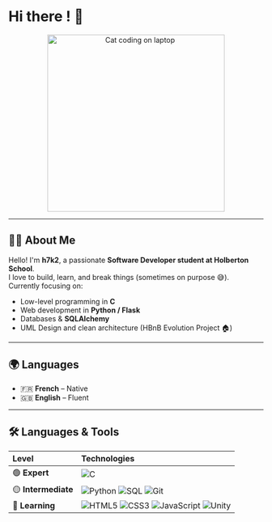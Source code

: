 # Hi there ! 👋

<p align="center">
  <img src="https://media2.giphy.com/media/v1.Y2lkPTc5MGI3NjExNTIwbHZ0aHFwamRtbXZpeTd1ZDhhYjU4czEyMnBzM25tZDl5aHppaiZlcD12MV9pbnRlcm5hbF9naWZfYnlfaWQmY3Q9Zw/lJNoBCvQYp7nq/giphy.gif" alt="Cat coding on laptop" width="350"/>
</p>

---

## 🧑‍💻 About Me
Hello! I'm **h7k2**, a passionate **Software Developer student at Holberton School**.  
I love to build, learn, and break things (sometimes on purpose 😅).  
Currently focusing on:
- Low-level programming in **C**
- Web development in **Python / Flask**
- Databases & **SQLAlchemy**
- UML Design and clean architecture (HBnB Evolution Project 🏠)

---

## 🌍 Languages
- 🇫🇷 **French** – Native  
- 🇬🇧 **English** – Fluent  

---

## 🛠️ Languages & Tools

| Level | Technologies |
|:------|:--------------|
| 🟢 **Expert** | ![C](https://img.shields.io/badge/C-00599C?style=for-the-badge&logo=c&logoColor=white) |
| 🟡 **Intermediate** | ![Python](https://img.shields.io/badge/Python-3776AB?style=for-the-badge&logo=python&logoColor=white) ![SQL](https://img.shields.io/badge/SQL-336791?style=for-the-badge&logo=postgresql&logoColor=white) ![Git](https://img.shields.io/badge/GIT-F05032?style=for-the-badge&logo=git&logoColor=white) |
| 🔴 **Learning** | ![HTML5](https://img.shields.io/badge/HTML5-E34F26?style=for-the-badge&logo=html5&logoColor=white) ![CSS3](https://img.shields.io/badge/CSS3-1572B6?style=for-the-badge&logo=css3&logoColor=white) ![JavaScript](https://img.shields.io/badge/JavaScript-F7DF1E?style=for-the-badge&logo=javascript&logoColor=black) ![Unity](https://img.shields.io)
